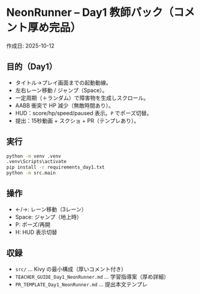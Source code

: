 # NeonRunner – Day1 教師パック（コメント厚め完品）
作成日: 2025-10-12

## 目的（Day1）
- タイトル→プレイ画面までの起動動線。
- 左右レーン移動 / ジャンプ（Space）。
- 一定周期（＋ランダム）で障害物を生成しスクロール。
- AABB 衝突で HP 減少（無敵時間あり）。
- HUD：score/hp/speed/paused 表示。`P` でポーズ切替。
- 提出：15秒動画 + スクショ + PR（テンプレあり）。

## 実行
```bat
python -m venv .venv
.venv\Scripts\activate
pip install -r requirements_day1.txt
python -m src.main
```

## 操作
- ←/→: レーン移動（3レーン）
- Space: ジャンプ（地上時）
- P: ポーズ/再開
- H: HUD 表示切替

## 収録
- `src/` … Kivy の最小構成（厚いコメント付き）
- `TEACHER_GUIDE_Day1_NeonRunner.md` … 学習指導案（厚め詳細）
- `PR_TEMPLATE_Day1_NeonRunner.md` … 提出本文テンプレ
